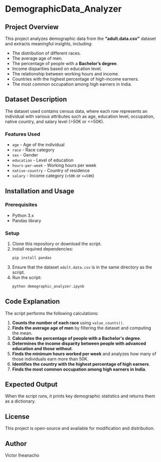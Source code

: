 # **DemographicData_Analyzer**

## **Project Overview**
This project analyzes demographic data from the **"adult.data.csv"** dataset and extracts meaningful insights, including:
- The distribution of different races.
- The average age of men.
- The percentage of people with a **Bachelor’s degree**.
- Income disparities based on education level.
- The relationship between working hours and income.
- Countries with the highest percentage of high-income earners.
- The most common occupation among high earners in India.

## **Dataset Description**
The dataset used contains census data, where each row represents an individual with various attributes such as age, education level, occupation, native country, and salary level (>50K or <=50K).

### **Features Used**
- `age` - Age of the individual
- `race` - Race category
- `sex` - Gender
- `education` - Level of education
- `hours-per-week` - Working hours per week
- `native-country` - Country of residence
- `salary` - Income category (`>50K` or `<=50K`)

## **Installation and Usage**
### **Prerequisites**
- Python 3.x
- Pandas library

### **Setup**
1. Clone this repository or download the script.
2. Install required dependencies:
   ```bash
   pip install pandas
   ```
3. Ensure that the dataset `adult.data.csv` is in the same directory as the script.
4. Run the script:
   ```bash
   python demographic_analyzer.ipynb
   ```

## **Code Explanation**
The script performs the following calculations:
1. **Counts the number of each race** using `value_counts()`.
2. **Finds the average age of men** by filtering the dataset and computing the mean.
3. **Calculates the percentage of people with a Bachelor's degree**.
4. **Determines the income disparity between people with advanced education and those without**.
5. **Finds the minimum hours worked per week** and analyzes how many of those individuals earn more than 50K.
6. **Identifies the country with the highest percentage of high earners**.
7. **Finds the most common occupation among high earners in India**.

## **Expected Output**
When the script runs, it prints key demographic statistics and returns them as a dictionary.

## **License**
This project is open-source and available for modification and distribution.

## **Author**
Victor Iheanacho

